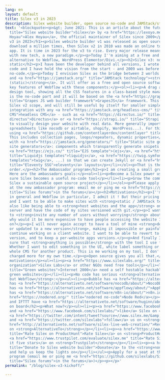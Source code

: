 ```yaml
---
lang: en
layout: default
title: Silex v3 in 2023
description: Silex website builder, open source no-code and JAMStack/static/serverless
text: '<blockquote><p>&gt; June 2021: This is an article about the future of <a href="https://www.silex.me/"
  title="Silex website builder">Silex</a> by <a href="https://lexoyo.me/" title="Alex
  Hoyau">Alex Hoyau</a>, the official maintainer of Silex since 2009</p></blockquote><h1>Silex
  v3 in 2023</h1><p>Silex website builder v1 was released as open source in 2009 and
  download a million times, then Silex v2 in 2010 was made an online tool and a downloadable
  app. It is time in 2023 for the v3 to rise. Every major release means a major rewrite
  with new tech, a new paradigm.</p><p>Today I''m aiming at a free and open source
  alternative to Webflow, WordPress Elementor/Divi.</p><h2>Silex v3: no-code meet
  static</h2><p>I have been the developer behind all versions, I wrote 99% of the
  code and I have hold the vision from the start - and 2009 was before Wix, before
  no-code.</p><p>Today I envision Silex as the bridge between 2 worlds: <strong>no-code</strong>
  and <a href="https://jamstack.org/" title="JAMStack technology"><strong>JAMStack
  (static)</strong></a>. It will offer as a free and open source software all the
  key features of Webflow with these components:</p><ol><li><p>A drag and drop web
  design tool, showing all the CSS features in a class-based style manager - that
  is the no-code part and it will be based on the <a href="https://grapesjs.com/"
  title="Grapes JS web builder framework">GrapesJS</a> framework. This part  today''s
  Silex v2 scope, and will still be useful by itself for smaller simpler websites</p></li><li><p>An
  integration with any <a href="https://jamstack.org/headless-cms/" title="Headless
  CMS">headless CMS</a> - such as <a href="https://directus.io/" title="headless cms
  directus">Directus</a> or <a href="https://strapi.io/" title="Strapi headless cms">Strapi</a>,
  to visually design your website with real data. More generally import any api (no-code
  spreadsheets like nocodb or airtable, shopify, WordPress...). For this I considere
  using <a href="https://github.com/contentlayerdev/contentlayer" title="contentlayer">Contentlayer</a>.
  This includes collection pages, loops/repeaters, dynamic properties</p></li><li><p>Integration
  with <a href="https://jamstack.org/generators/" title="Static site generators">static
  site generators</a>: components which transparently generate snipets of templates
  <a href="https://ejs.co/" title="EJS template">(ejs</a>, <a href="https://liquidjs.com/"
  title="Liquidjs templates">liquidjs</a>, <a href="https://twig.symfony.com/" title="twig
  templates">twig</a>, ...) so that we can create Jekyll or <a href="https://www.11ty.dev/"
  title="Eleventy SSG">eleventy</a> layouts</p></li></ol><p>That is the plan, in that
  order.</p><h2>The Ambassador program</h2><p>I am creating a small group of ambassadors.
  Here are the ambassadors goals:</p><ol><li><p>Become a Silex power user</p></li><li><p>Make
  sure Silex becomes a useful no-code tool</p></li><li><p>Grow the community and make
  Silex a sustainable open source project</p></li></ol><p>Please apply for a seat
  at the new ambassador program: email me or ping me <a href="https://github.com/silexlabs/Silex/discussions"
  title="Silex forums">in the forums</a></p><h2>Motivations</h2><p>I''m a fan of no-code
  in general and Webflow in particular, I admit it ! But their pricing is a bit off
  and I want to be able to make sites with <strong>static / JAMStack technology</strong></p><p>I
  also like being able to <strong>host websites and the app</strong> on my (green)
  server and have the code of my sites versioned with git.</p><p>I want to be able
  to <strong>invite any number of users without worrying</strong> about the cost,
  why would it be more expensive to have people accessing the website I am working
  on?</p><p>I will never again accept to have a tool of mine <strong>decommissioned
  or updated to a new version</strong>, making it impossible or painful for me to
  continue working on a client website. I want to be able to revert to a previous
  version, and to keep a per-website apps versions.</p><p>And finally I need to be
  sure that <strong>anything is possible</strong> with the tool I use for my clients.
  Whether I want to edit something in the UI, white label something or change the
  whole CMS for another product. This is me working on my tool, I don''t want to be
  charged more for my own time.</p><p>Open source gives you all that.</p><p>My other
  motivations</p><ul><li><p><a href="https://www.silexlabs.org/" title="Silex Labs
  organization">Silex Labs</a> or other NGOs need free tools</p></li><li><p><a href="https://internet2000.net/"
  title="Green websites">Internet 2000</a> need a self hostable hackable tool to create
  green websites</p></li><li><p>No code has serious <strong>alternatives for everything
  but Webflow</strong>:</p><ul><li><p>Bubble has <a href="https://alternativeto.net/software/appsmith/about/">Appsmith</a></p></li><li><p>Airtable
  has <a href="https://alternativeto.net/software/nocodb/about/">NocoDB</a></p></li><li><p>Notion
  has <a href="https://alternativeto.net/software/appflowy/about/">AppFlowy</a></p></li><li><p>Make/integromat
  has <a href="https://alternativeto.net/software/n8n-io/about/">n8n.io</a> and <a
  href="https://nodered.org/" title="nodered no-code">Node Red</a></p></li><li><p>Zapier
  and IFTTT have <a href="https://alternativeto.net/software/huginn/about/">Huginn</a></p></li><li><p>...</p></li></ul></li></ul><h2>Get
  on board</h2><p>What now?</p><ul><li><p><a href="https://www.facebook.com/sharer/sharer.php?u=www.silex.me&amp;t=Silex,%20html%20website%20builder">Share</a>
  and <a href="https://www.facebook.com/silexlabs/">like</a> Silex on <strong>Facebook</strong>,
  <a href="https://twitter.com/intent/tweet?source=//www.silex.me/&amp;text=Silex,%20html%20website%20builder:%20http://www.silex.me/&amp;via=silexlabs">share</a>
  and <a href="https://twitter.com/silexlabs">follow</a> us on <strong>Twitter</strong></p></li><li><p><a
  href="http://alternativeto.net/software/silex-live-web-creation/">Recommend</a>
  on <strong>AlternativeTo</strong></p></li><li><p><a href="https://www.producthunt.com/products/silex#silex"
  title="Rate Silex on ProductHunt">Rate Silex</a> on <strong>ProductHunt</strong>,
  <a href="https://www.trustpilot.com/evaluate/silex.me" title="Rate Silex on Trustpilot">give
  it five stars</a> on <strong>Trustpilot</strong></p></li><li><p><a href="https://opencollective.com/silex"
  title="Donate to Silex website builder">Donate</a> to the <strong>non profit organization</strong>
  and help us keep the lights on</p></li></ul><p>Apply for a seat at the new ambassador
  program (email me or ping me <a href="https://github.com/silexlabs/Silex/discussions"
  title="Silex forums">in the forums</a>)</p><p></p>'
permalink: "/blog/silex-v3-kickoff/"

---
```

